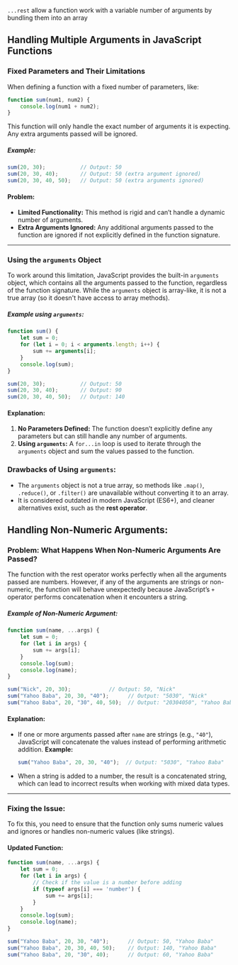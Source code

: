 `...rest` allow a function work with a variable number of arguments by bundling them into an array

## Handling Multiple Arguments in JavaScript Functions

### Fixed Parameters and Their Limitations
When defining a function with a fixed number of parameters, like:
```js
function sum(num1, num2) {
    console.log(num1 + num2);
}
```
This function will only handle the exact number of arguments it is expecting. Any extra arguments passed will be ignored.

##### Example:
```js
sum(20, 30);           // Output: 50
sum(20, 30, 40);       // Output: 50 (extra argument ignored)
sum(20, 30, 40, 50);   // Output: 50 (extra arguments ignored)
```

#### Problem:
- **Limited Functionality:** This method is rigid and can’t handle a dynamic number of arguments.
- **Extra Arguments Ignored:** Any additional arguments passed to the function are ignored if not explicitly defined in the function signature.
***

### Using the `arguments` Object
To work around this limitation, JavaScript provides the built-in `arguments` object, which contains all the arguments passed to the function, regardless of the function signature. While the `arguments` object is array-like, it is not a true array (so it doesn't have access to array methods).

##### Example using `arguments`:
```js
function sum() {
    let sum = 0;
    for (let i = 0; i < arguments.length; i++) {
        sum += arguments[i];
    }
    console.log(sum);
}

sum(20, 30);           // Output: 50
sum(20, 30, 40);       // Output: 90
sum(20, 30, 40, 50);   // Output: 140
```

#### Explanation:

1. **No Parameters Defined:** The function doesn’t explicitly define any parameters but can still handle any number of arguments.
2. **Using `arguments`:** A `for...in` loop is used to iterate through the `arguments` object and sum the values passed to the function.

### Drawbacks of Using `arguments`:
- The `arguments` object is not a true array, so methods like `.map()`, `.reduce()`, or `.filter()` are unavailable without converting it to an array.
- It is considered outdated in modern JavaScript (ES6+), and cleaner alternatives exist, such as the **rest operator**.

## Handling Non-Numeric Arguments:

### Problem: What Happens When Non-Numeric Arguments Are Passed?
The function with the rest operator works perfectly when all the arguments passed are numbers. However, if any of the arguments are strings or non-numeric, the function will behave unexpectedly because JavaScript’s `+` operator performs concatenation when it encounters a string.

##### Example of Non-Numeric Argument:
```js
function sum(name, ...args) {
    let sum = 0;
    for (let i in args) {
        sum += args[i];
    }
    console.log(sum);
    console.log(name);
}

sum("Nick", 20, 30);            // Output: 50, "Nick"
sum("Yahoo Baba", 20, 30, "40");      // Output: "5030", "Nick"
sum("Yahoo Baba", 20, "30", 40, 50);  // Output: "20304050", "Yahoo Baba"
```

#### Explanation:
- If one or more arguments passed after `name` are strings (e.g., `"40"`), JavaScript will concatenate the values instead of performing arithmetic addition.
	**Example:**
	```js
	sum("Yahoo Baba", 20, 30, "40");  // Output: "5030", "Yahoo Baba"
	```

- When a string is added to a number, the result is a concatenated string, which can lead to incorrect results when working with mixed data types.
***
### Fixing the Issue:
To fix this, you need to ensure that the function only sums numeric values and ignores or handles non-numeric values (like strings).

#### Updated Function:
```js
function sum(name, ...args) {
    let sum = 0;
    for (let i in args) {
        // Check if the value is a number before adding
        if (typeof args[i] === 'number') {
            sum += args[i];
        }
    }
    console.log(sum);
    console.log(name);
}

sum("Yahoo Baba", 20, 30, "40");      // Output: 50, "Yahoo Baba"
sum("Yahoo Baba", 20, 30, 40, 50);    // Output: 140, "Yahoo Baba"
sum("Yahoo Baba", 20, "30", 40);      // Output: 60, "Yahoo Baba"
```


